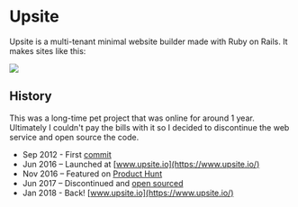 # Upsite

Upsite is a multi-tenant minimal website builder made with Ruby on Rails. It makes sites like this:

<img src="app/assets/images/signup/meleyal-site.png" />

## History

This was a long-time pet project that was online for around 1 year. Ultimately I couldn't pay the bills with it so I decided to discontinue the web service and open source the code.

* Sep 2012 - First [commit](https://github.com/meleyal/upsite/commit/2d663f74915fe9963564058864b0fa736800b123)
* Jun 2016 – Launched at [www.upsite.io](https://www.upsite.io/)
* Nov 2016 – Featured on [Product Hunt](https://www.producthunt.com/posts/upsite-markdown)
* Jun 2017 – Discontinued and [open sourced](https://github.com/meleyal/upsite/)
* Jan 2018 - Back! [www.upsite.io](https://www.upsite.io/)
